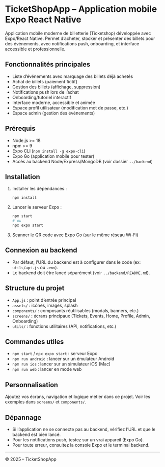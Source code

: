 # TicketShopApp – Application mobile Expo React Native

Application mobile moderne de billetterie (Ticketshop) développée avec Expo/React Native.
Permet d’acheter, stocker et présenter des billets pour des événements, avec notifications push, onboarding, et interface accessible et professionnelle.

## Fonctionnalités principales
- Liste d’événements avec marquage des billets déjà achetés
- Achat de billets (paiement fictif)
- Gestion des billets (affichage, suppression)
- Notifications push lors de l’achat
- Onboarding/tutoriel interactif
- Interface moderne, accessible et animée
- Espace profil utilisateur (modification mot de passe, etc.)
- Espace admin (gestion des événements)

## Prérequis
- Node.js >= 18
- npm >= 9
- Expo CLI (`npm install -g expo-cli`)
- Expo Go (application mobile pour tester)
- Accès au backend Node/Express/MongoDB (voir dossier `../backend`)

## Installation
1. Installer les dépendances :
   ```bash
   npm install
   ```
2. Lancer le serveur Expo :
   ```bash
   npm start
   # ou
   npx expo start
   ```
3. Scanner le QR code avec Expo Go (sur le même réseau Wi-Fi)

## Connexion au backend
- Par défaut, l’URL du backend est à configurer dans le code (ex: `utils/api.js` ou `.env`).
- Le backend doit être lancé séparément (voir `../backend/README.md`).

## Structure du projet
- `App.js` : point d’entrée principal
- `assets/` : icônes, images, splash
- `components/` : composants réutilisables (modals, banners, etc.)
- `screens/` : écrans principaux (Tickets, Events, Home, Profile, Admin, Onboarding)
- `utils/` : fonctions utilitaires (API, notifications, etc.)

## Commandes utiles
- `npm start` / `npx expo start` : serveur Expo
- `npm run android` : lancer sur un émulateur Android
- `npm run ios` : lancer sur un simulateur iOS (Mac)
- `npm run web` : lancer en mode web

## Personnalisation
Ajoutez vos écrans, navigation et logique métier dans ce projet. Voir les exemples dans `screens/` et `components/`.

## Dépannage
- Si l’application ne se connecte pas au backend, vérifiez l’URL et que le backend est bien lancé.
- Pour les notifications push, testez sur un vrai appareil (Expo Go).
- Pour toute erreur, consultez la console Expo et le terminal backend.

---

© 2025 – TicketShopApp
